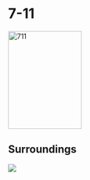 ﻿# 7-11

<img src="https://img.xmummap.com/G_711_logo.webp" 
     width="150" 
     height="200" 
     alt="711" >

## Surroundings

<img src="https://img.xmummap.com/G_711_logo_1.webp" >
